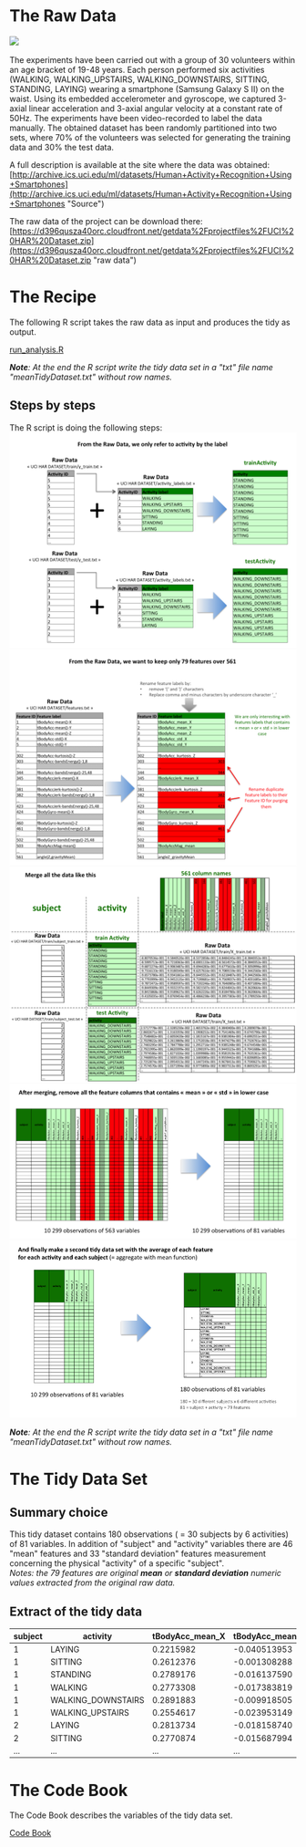 # The Raw Data

![](http://i2.cdscdn.com/pdt2/7/7/2/1/700x700/auc8650132140772/rw/housse-brassard-sport-samsu.jpg)

The experiments have been carried out with a group of 30 volunteers within an age bracket of 19-48 years. Each person performed six activities (WALKING, WALKING_UPSTAIRS, WALKING_DOWNSTAIRS, SITTING, STANDING, LAYING) wearing a smartphone (Samsung Galaxy S II) on the waist. Using its embedded accelerometer and gyroscope, we captured 3-axial linear acceleration and 3-axial angular velocity at a constant rate of 50Hz. The experiments have been video-recorded to label the data manually. The obtained dataset has been randomly partitioned into two sets, where 70% of the volunteers was selected for generating the training data and 30% the test data.

A full description is available at the site where the data was obtained:
[http://archive.ics.uci.edu/ml/datasets/Human+Activity+Recognition+Using+Smartphones](http://archive.ics.uci.edu/ml/datasets/Human+Activity+Recognition+Using+Smartphones "Source")

The raw data of the project can be download there:
[https://d396qusza40orc.cloudfront.net/getdata%2Fprojectfiles%2FUCI%20HAR%20Dataset.zip](https://d396qusza40orc.cloudfront.net/getdata%2Fprojectfiles%2FUCI%20HAR%20Dataset.zip "raw data")

# The Recipe

The following R script takes the raw data as input and produces the tidy as output.

[run_analysis.R](https://github.com/romain-jacotin/getting-and-cleaning-data/blob/master/run_analysis.R "run_analysis.R")

<I><B>Note</B>: At the end the R script write the tidy data set in a "txt" file name "meanTidyDataset.txt" without row names.</I>

## Steps by steps
The R script is doing the following steps:<BR>
![](https://raw.githubusercontent.com/romain-jacotin/getting-and-cleaning-data/master/trainYtestY.png)
![](https://raw.githubusercontent.com/romain-jacotin/getting-and-cleaning-data/master/features.png)
![](https://raw.githubusercontent.com/romain-jacotin/getting-and-cleaning-data/master/merge.png)
![](https://raw.githubusercontent.com/romain-jacotin/getting-and-cleaning-data/master/filter.png)
![](https://raw.githubusercontent.com/romain-jacotin/getting-and-cleaning-data/master/aggregate.png)

<I><B>Note</B>: At the end the R script write the tidy data set in a "txt" file name "meanTidyDataset.txt" without row names.</I>

# The Tidy Data Set

## Summary choice

This tidy dataset contains 180 observations ( = 30 subjects by 6 activities) of 81 variables.
In addition of "subject" and "activity" variables there are 46 "mean" features and 33 "standard deviation" features measurement concerning the physical "activity" of a specific "subject".
<BR><I>Notes: the 79 features are original <B>mean</B> or <B>standard deviation</B> numeric values extracted from the original raw data.</I>

## Extract of the tidy data

 subject |           activity | tBodyAcc_mean_X | tBodyAcc_mean_Y | tBodyAcc_mean_Z | tBodyAcc_std_X | ...
---------|--------------------|-----------------|-----------------|-----------------|----------------|----
       1 |            LAYING  |       0.2215982 |   -0.040513953  |    -0.1132036   | -0.92805647    | ...
       1 |           SITTING  |      0.2612376  |  -0.001308288   |   -0.1045442    | -0.97722901    | ...
       1 |          STANDING  |      0.2789176  |  -0.016137590   |   -0.1106018    | -0.99575990    | ...
       1 |           WALKING  |      0.2773308  |  -0.017383819   |   -0.1111481    | -0.28374026    | ...
       1 | WALKING_DOWNSTAIRS |      0.2891883  |  -0.009918505   |   -0.1075662    | 0.03003534     | ...
       1 |  WALKING_UPSTAIRS  |     0.2554617   | -0.023953149    |  -0.0973020     | -0.35470803    | ...
       2 |            LAYING  |     0.2813734   | -0.018158740    |  -0.1072456     | -0.97405946    | ...
       2 |           SITTING  |     0.2770874   | -0.015687994    |  -0.1092183     | -0.98682228    | ...
    ...  |               ...  |        ...      |    ...          |      ...        |       ...      | ...

# The Code Book

The Code Book describes the variables of the tidy data set.

[Code Book](https://github.com/romain-jacotin/getting-and-cleaning-data/blob/master/CodeBook.md "CodeBook.md")

